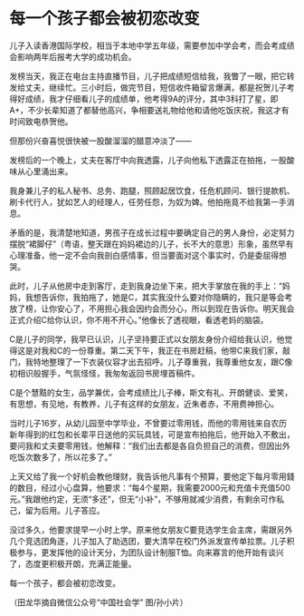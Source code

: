 # 每一个孩子都会被初恋改变

儿子入读香港国际学校，相当于本地中学五年级，需要参加中学会考，而会考成绩会影响两年后报考大学的成功机会。 

发榜当天，我正在电台主持直播节目，儿子把成绩短信给我，我瞥了一眼，把它转发给丈夫，继续忙。三小时后，做完节目，短信收件箱留言爆满，都是祝贺儿子考得好成绩，我才仔细看儿子的成绩单，他考得9A的评分，其中3科打了星，即A+，不少长辈知道了都替他高兴，争相要送礼物给他和请他吃饭庆祝，我这才有时间致电恭贺他。 

但那份兴奋喜悦很快被一股酸溜溜的醋意冲淡了—— 

发榜后的一个晚上，丈夫在客厅中向我透露，儿子向他私下透露正在拍拖，一股酸味从心里涌出来。 

我身兼儿子的私人秘书、总务、跑腿，照顾起居饮食，任危机顾问、银行提款机、刷卡代行人，犹如艺人的经理人，任劳任怨，为奴为婢。他拍拖竟不给我第一手消息。 

矛盾的是，我清楚地知道，男孩子在成长过程中要确定自己的男人身份，必定努力摆脱“裙脚仔”（粤语，整天跟在妈妈裙边的儿子，长不大的意思）形象，虽然早有心理准备，他一定不会向我剖白感情事，但当要面对这个事实时，仍是委屈得想哭。 

此时，儿子从他房中走到客厅，走到我身边坐下来，把大手掌放在我的手上：“妈妈，我想告诉你，我拍拖了，她是C，其实我没什么要对你隐瞒的，我只是等会考放了榜，让你安心了，不用担心我会因约会而分心，所以到现在告诉你。明天我会正式介绍C给你认识，你不用不开心。”他像长了透视眼，看透老妈的脑袋。 

C是儿子的同学，我早已认识，儿子坚持要正式以女朋友身份介绍给我认识，他觉得这是对我和C的一份尊重。第二天下午，我正在书房赶稿，他带C来我们家，敲门，我特地整理了一下衣装仪容才出去招呼。儿子尊重我，我尊重他女友，跟C像初相识般握手，气氛怪怪，我匆匆返回书房埋首稿件。 

C是个慧黠的女生，品学兼优，会考成绩比儿子棒，斯文有礼、开朗健谈、爱笑，有思想，有见地，有教养，儿子有这样的女朋友，近朱者赤，不用费神担心。 

当时儿子16岁，从幼儿园至中学毕业，不曾要过零用钱，而他的零用钱来自农历新年得到的红包和长辈平日送他的买玩具钱，可是宣布拍拖后，他开始入不敷出，要问我和丈夫要零用钱，他解释：“我们出去都是各自负担自己的消费，但因出外吃饭次数多了，所以花多了。” 

上天又给了我一个好机会教他理财，我告诉他凡事有个预算，要他定下每月零用錢的数目，经过小心盘算，他要求：“每4个星期，我需要2000元和充值卡充值500元。”我跟他约定，无须“多还”，但无“小补”，不够用就减少消费，有剩余可作私己，留为后用。儿子答应。 

没过多久，他要求提早一小时上学。原来他女朋友C要竞选学生会主席，需跟另外几个竞选团角逐，儿子加入了助选团，要大清早在校门外派发宣传单拉票。儿子积极参与，更发挥他的设计天分，为团队设计制服T恤。向来寡言的他开始有谈兴了，态度更积极开朗，充满正能量。 

每一个孩子，都会被初恋改变。 

（田龙华摘自微信公众号“中国社会学” 图/孙小片）